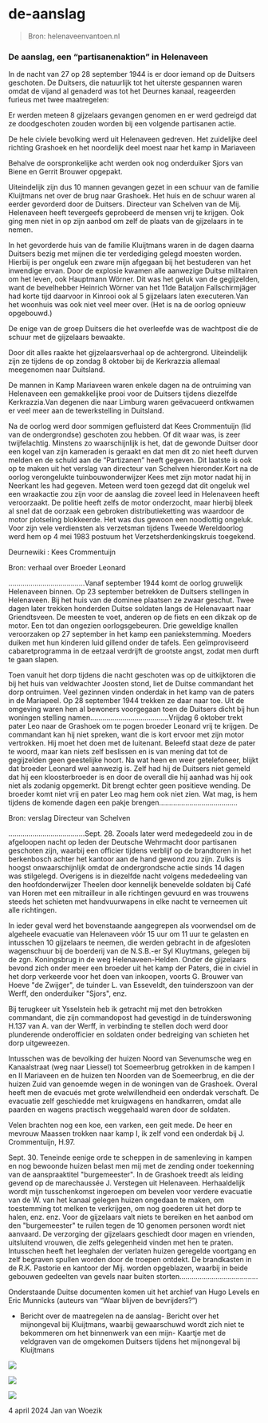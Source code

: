 # de-aanslag

> Bron: helenaveenvantoen.nl

### De aanslag, een “partisanenaktion” in Helenaveen

In de nacht van 27 op 28 september 1944 is er door iemand op de Duitsers geschoten. De Duitsers, die natuurlijk tot het uiterste gespannen waren omdat de vijand al genaderd was tot het Deurnes kanaal, reageerden furieus met twee maatregelen:

Er werden meteen 8 gijzelaars gevangen genomen en er werd gedreigd dat ze doodgeschoten zouden worden bij een volgende partisanen actie.

De hele civiele bevolking werd uit Helenaveen gedreven. Het zuidelijke deel richting Grashoek en het noordelijk deel moest naar het kamp in Mariaveen

Behalve de oorspronkelijke acht werden ook nog onderduiker Sjors van Biene en Gerrit Brouwer opgepakt.

Uiteindelijk zijn dus 10 mannen gevangen gezet in een schuur van de familie Kluijtmans net over de brug naar Grashoek. Het huis en de schuur waren al eerder gevorderd door de Duitsers. Directeur van Schelven van de Mij. Helenaveen heeft tevergeefs geprobeerd de mensen vrij te krijgen. Ook ging men niet in op zijn aanbod om zelf de plaats van de gijzelaars in te nemen.

In het gevorderde huis van de familie Kluijtmans waren in de dagen daarna Duitsers bezig met mijnen die ter verdediging gelegd moesten worden. Hierbij is per ongeluk een zware mijn afgegaan bij het bestuderen van het inwendige ervan. Door de explosie kwamen alle aanwezige Duitse militairen om het leven, ook Hauptmann Wörner. Dit was het geluk van de gegijzelden, want de bevelhebber Heinrich Wörner van het 11de Bataljon Fallschirmjäger had korte tijd daarvoor in Kinrooi ook al 5 gijzelaars laten executeren.Van het woonhuis was ook niet veel meer over. (Het is na de oorlog opnieuw opgebouwd.)

De enige van de groep Duitsers die het overleefde was de wachtpost die de schuur met de gijzelaars bewaakte.

Door dit alles raakte het gijzelaarsverhaal op de achtergrond. Uiteindelijk zijn ze tijdens de op zondag 8 oktober bij de Kerkrazzia allemaal meegenomen naar Duitsland.

De mannen in Kamp Mariaveen waren enkele dagen na de ontruiming van Helenaveen een gemakkelijke prooi voor de Duitsers tijdens diezelfde Kerkrazzia.Van degenen die naar Limburg waren geëvacueerd ontkwamen er veel meer aan de tewerkstelling in Duitsland.

Na de oorlog werd door sommigen gefluisterd dat Kees Crommentuijn (lid van de ondergrondse) geschoten zou hebben. Of dit waar was, is zeer twijfelachtig. Minstens zo waarschijnlijk is het, dat de gewonde Duitser door een kogel van zijn kameraden is geraakt en dat men dit zo niet heeft durven melden en de schuld aan de “Partizanen” heeft gegeven. Dit laatste is ook op te maken uit het verslag van directeur van Schelven hieronder.Kort na de oorlog verongelukte tuinbouwonderwijzer Kees met zijn motor nadat hij in Neerkant les had gegeven. Meteen werd toen gezegd dat dit ongeluk wel een wraakactie zou zijn voor de aanslag die zoveel leed in Helenaveen heeft veroorzaakt. De politie heeft zelfs de motor onderzocht, maar hierbij bleek al snel dat de oorzaak een gebroken distributieketting was waardoor de motor plotseling blokkeerde. Het was dus gewoon een noodlottig ongeluk. Voor zijn vele verdiensten als verzetsman tijdens Tweede Wereldoorlog werd hem op 4 mei 1983 postuum het Verzetsherdenkingskruis toegekend.

Deurnewiki : Kees Crommentuijn

Bron: verhaal over Broeder Leonard

………………………………..Vanaf september 1944 komt de oorlog gruwelijk Helenaveen binnen. Op 23 september betrekken de Duitsers stellingen in Helenaveen. Bij het huis van de dominee plaatsen ze zwaar geschut. Twee dagen later trekken honderden Duitse soldaten langs de Helenavaart naar Griendtsveen. De meesten te voet, anderen op de fiets en een dikzak op de motor. Een tot dan ongezien oorlogsgebeuren. Drie geweldige knallen veroorzaken op 27 september in het kamp een paniekstemming. Moeders duiken met hun kinderen luid gillend onder de tafels. Een geïmproviseerd cabaretprogramma in de eetzaal verdrijft de grootste angst, zodat men durft te gaan slapen.

Toen vanuit het dorp tijdens die nacht geschoten was op de uitkijktoren die bij het huis van veldwachter Joosten stond, liet de Duitse commandant het dorp ontruimen. Veel gezinnen vinden onderdak in het kamp van de paters in de Mariapeel. Op 28 september 1944 trekken ze daar naar toe. Uit de omgeving waren hen al bewoners voorgegaan toen de Duitsers dicht bij hun woningen stelling namen.………………………………..Vrijdag 6 oktober trekt pater Leo naar de Grashoek om te pogen broeder Leonard vrij te krijgen. De commandant kan hij niet spreken, want die is kort ervoor met zijn motor vertrokken. Hij moet het doen met de luitenant. Beleefd staat deze de pater te woord, maar kan niets zelf beslissen en is van mening dat tot de gegijzelden geen geestelijke hoort. Na wat heen en weer getelefoneer, blijkt dat broeder Leonard wel aanwezig is. Zelf had hij de Duitsers niet gemeld dat hij een kloosterbroeder is en door de overall die hij aanhad was hij ook niet als zodanig opgemerkt. Dit brengt echter geen positieve wending. De broeder komt niet vrij en pater Leo mag hem ook niet zien. Wat mag, is hem tijdens de komende dagen een pakje brengen.………………………………..

Bron: verslag Directeur van Schelven

………………………………..Sept. 28. Zooals later werd medegedeeld zou in de afgeloopen nacht op leden der Deutsche Wehrmacht door partisanen geschoten zijn, waarbij een officier tijdens verblijf op de brandtoren in het berkenbosch achter het kantoor aan de hand gewond zou zijn. Zulks is hoogst onwaarschijnlijk omdat de ondergrondsche actie sinds 14 dagen was stilgelegd. Overigens is in diezelfde nacht volgens mededeeling van den hoofdonderwijzer Theelen door kennelijk benevelde soldaten bij Café van Horen met een mitrailleur in alle richtingen gevuurd en was trouwens steeds het schieten met handvuurwapens in elke nacht te verneemen uit alle richtingen.

In ieder geval werd het bovenstaande aangegrepen als voorwendsel om de algeheele evacuatie van Helenaveen vóór 15 uur om 11 uur te gelasten en intusschen 10 gijzelaars te neemen, die werden gebracht in de afgesloten wagenschuur bij de boerderij van de N.S.B.-er Syl Kluytmans, gelegen bij de zgn. Koningsbrug in de weg Helenaveen-Helden. Onder de gijzelaars bevond zich onder meer een broeder uit het kamp der Paters, die in civiel in het dorp verkeerde voor het doen van inkoopen, voorts G. Brouwer van Hoeve "de Zwijger", de tuinder L. van Esseveldt, den tuinderszoon van der Werff, den onderduiker "Sjors", enz.

Bij terugkeer uit Ysselstein heb ik getracht mij met den betrokken commandant, die zijn commandopost had gevestigd in de tuinderswoning H.137 van A. van der Werff, in verbinding te stellen doch werd door plunderende onderofficier en soldaten onder bedreiging van schieten het dorp uitgeweezen.

Intusschen was de bevolking der huizen Noord van Sevenumsche weg en Kanaalstraat (weg naar Liessel) tot Soemeerbrug getrokken in de kampen I en II Mariaveen en de huizen ten Noorden van de Soemeerbrug, en die der huizen Zuid van genoemde wegen in de woningen van de Grashoek. Overal heeft men de evacués met grote welwillendheid een onderdak verschaft. De evacuatie zelf geschiedde met kruigwagens en handkarren, omdat alle paarden en wagens practisch weggehaald waren door de soldaten.

Velen brachten nog een koe, een varken, een geit mede. De heer en mevrouw Maassen trokken naar kamp I, ik zelf vond een onderdak bij J. Crommentuijn, H.97.

Sept. 30. Teneinde eenige orde te scheppen in de samenleving in kampen en nog bewoonde huizen belast men mij met de zending onder toekenning van de aanspraaktitel "burgemeester". In de Grashoek treedt als leiding gevend op de marechaussée J. Verstegen uit Helenaveen. Herhaaldelijk wordt mijn tusschenkomst ingeroepen om bevelen voor verdere evacuatie van de W. van het kanaal gelegen huizen ongedaan te maken, om toestemming tot melken te verkrijgen, om nog goederen uit het dorp te halen, enz. enz. Voor de gijzelaars valt niets te bereiken en het aanbod om den "burgemeester" te ruilen tegen de 10 genomen personen wordt niet aanvaard. De verzorging der gijzelaars geschiedt door magen en vrienden, uitsluitend vrouwen, die zelfs gelegenheid vinden met hen te praten. Intusschen heeft het leeghalen der verlaten huizen geregelde voortgang en zelf begraven spullen worden door de troepen ontdekt. De brandkasten in de R.K. Pastorie en kantoor der Mij. worden opgeblazen, waarbij in beide gebouwen gedeelten van gevels naar buiten storten.………………………………..

Onderstaande Duitse documenten komen uit het archief van Hugo Levels en Eric Munnicks (auteurs van “Waar blijven de bevrijders?”)

- Bericht over de maatregelen na de aanslag- Bericht over het mijnongeval bij Kluijtmans, waarbij gewaarschuwd wordt zich niet te bekommeren om het binnenwerk van een mijn- Kaartje met de veldgraven van de omgekomen Duitsers tijdens het mijnongeval bij Kluijtmans

![](images/de-aanslag/Partisantaetichkeit.jpg)

![](images/de-aanslag/Minenunfall.jpg)

![](images/de-aanslag/Graf_mijn_explosie_kluytmnas.jpg)

4 april 2024 Jan van Woezik
